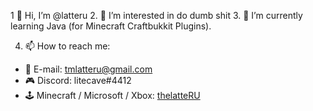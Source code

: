 1 👋 Hi, I’m @latteru
2. 👀 I’m interested in do dumb shit
3. 🌱 I’m currently learning Java (for Minecraft Craftbukkit Plugins).
<!---- 💞️ I’m looking to collaborate on...--->
4. 📫 How to reach me: 
- 📨 E-mail: tmlatteru@gmail.com
- 🎮 Discord: litecave#4412
- 🕹 Minecraft / Microsoft / Xbox: [thelatteRU](https://account.xbox.com/ru-ru/Profile?xr=mebarnav&rtc=1)


<!---
latteru/latteru is a ✨ it's not a mistake, it's a masterpiece ✨ repository because its `README.md` (this file) appears on your GitHub profile.
You can click the Preview link to take a look at your changes.
--->
